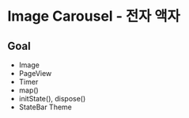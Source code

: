 # Image Carousel - 전자 액자

## Goal
- Image
- PageView
- Timer
- map()
- initState(), dispose()
- StateBar Theme